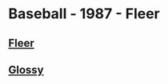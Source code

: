 # Baseball - 1987 - Fleer
## [Fleer](/collection/Baseball/1987/Fleer/Fleer)
## [Glossy](/collection/Baseball/1987/Fleer/Glossy)
